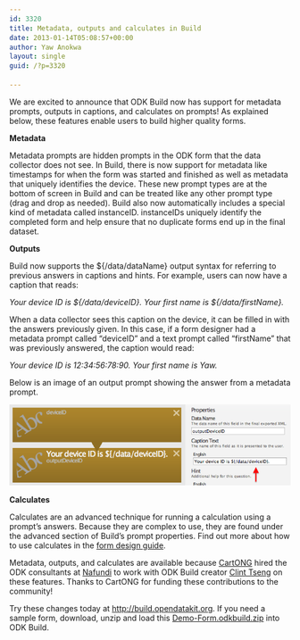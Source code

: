 ```yaml
---
id: 3320
title: Metadata, outputs and calculates in Build
date: 2013-01-14T05:08:57+00:00
author: Yaw Anokwa
layout: single
guid: /?p=3320

---
```

We are excited to announce that ODK Build now has support for metadata prompts, outputs in captions, and calculates on prompts! As explained below, these features enable users to build higher quality forms. 

**Metadata**
  
Metadata prompts are hidden prompts in the ODK form that the data collector does not see. In Build, there is now support for metadata like timestamps for when the form was started and finished as well as metadata that uniquely identifies the device. These new prompt types are at the bottom of screen in Build and can be treated like any other prompt type (drag and drop as needed). Build also now automatically includes a special kind of metadata called instanceID. instanceIDs uniquely identify the completed form and help ensure that no duplicate forms end up in the final dataset.

**Outputs**
  
Build now supports the ${/data/dataName} output syntax for referring to previous answers in captions and hints. For example, users can now have a caption that reads:
  
_Your device ID is ${/data/deviceID}. Your first name is ${/data/firstName}._ 

When a data collector sees this caption on the device, it can be filled in with the answers previously given. In this case, if a form designer had a metadata prompt called “deviceID” and a text prompt called “firstName” that was previously answered, the caption would read:
  
_Your device ID is 12:34:56:78:90. Your first name is Yaw._

Below is an image of an output prompt showing the answer from a metadata prompt.
  
<img src="/assets/wp-content/uploads/2013/01/outputExample.png" width="538" alt="An output prompt showing the answer from a metadata prompt" />

**Calculates**
  
Calculates are an advanced technique for running a calculation using a prompt’s answers. Because they are complex to use, they are found under the advanced section of Build’s prompt properties. Find out more about how to use calculates in the [form design guide](https://docs.opendatakit.org/form-logic).
  

  
Metadata, outputs, and calculates are available because [CartONG](http://www.cartong.org) hired the ODK consultants at [Nafundi](http://nafundi.com) to work with ODK Build creator [Clint Tseng](http://www.linkedin.com/in/clinttseng) on these features. Thanks to CartONG for funding these contributions to the community! 

Try these changes today at <http://build.opendatakit.org>. If you need a sample form, download, unzip and load this [Demo-Form.odkbuild.zip](/assets/wp-content/uploads/2013/01/Demo-Form.odkbuild.zip) into ODK Build.
